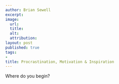 ```yaml
---
author: Brian Sewell
excerpt:
image:
  url:
  title:
  alt:
  attribution:
layout: post
published: true
tags:
-
title: Procrastination, Motivation & Inspiration
---
```


Where do you begin?